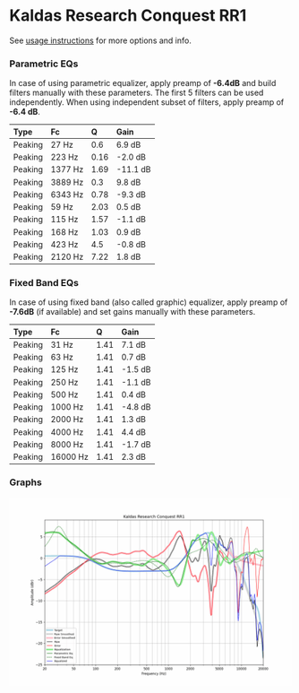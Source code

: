 # Kaldas Research Conquest RR1
See [usage instructions](https://github.com/jaakkopasanen/AutoEq#usage) for more options and info.

### Parametric EQs
In case of using parametric equalizer, apply preamp of **-6.4dB** and build filters manually
with these parameters. The first 5 filters can be used independently.
When using independent subset of filters, apply preamp of **-6.4 dB**.

| Type    | Fc      |    Q | Gain     |
|:--------|:--------|:-----|:---------|
| Peaking | 27 Hz   | 0.6  | 6.9 dB   |
| Peaking | 223 Hz  | 0.16 | -2.0 dB  |
| Peaking | 1377 Hz | 1.69 | -11.1 dB |
| Peaking | 3889 Hz | 0.3  | 9.8 dB   |
| Peaking | 6343 Hz | 0.78 | -9.3 dB  |
| Peaking | 59 Hz   | 2.03 | 0.5 dB   |
| Peaking | 115 Hz  | 1.57 | -1.1 dB  |
| Peaking | 168 Hz  | 1.03 | 0.9 dB   |
| Peaking | 423 Hz  | 4.5  | -0.8 dB  |
| Peaking | 2120 Hz | 7.22 | 1.8 dB   |

### Fixed Band EQs
In case of using fixed band (also called graphic) equalizer, apply preamp of **-7.6dB**
(if available) and set gains manually with these parameters.

| Type    | Fc       |    Q | Gain    |
|:--------|:---------|:-----|:--------|
| Peaking | 31 Hz    | 1.41 | 7.1 dB  |
| Peaking | 63 Hz    | 1.41 | 0.7 dB  |
| Peaking | 125 Hz   | 1.41 | -1.5 dB |
| Peaking | 250 Hz   | 1.41 | -1.1 dB |
| Peaking | 500 Hz   | 1.41 | 0.4 dB  |
| Peaking | 1000 Hz  | 1.41 | -4.8 dB |
| Peaking | 2000 Hz  | 1.41 | 1.3 dB  |
| Peaking | 4000 Hz  | 1.41 | 4.4 dB  |
| Peaking | 8000 Hz  | 1.41 | -1.7 dB |
| Peaking | 16000 Hz | 1.41 | 2.3 dB  |

### Graphs
![](./Kaldas%20Research%20Conquest%20RR1.png)
